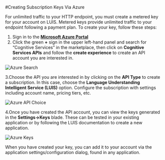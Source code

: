 <!-- 
NavPath: LUIS API
LinkLabel: Azure Subscription
Url: LUIS-api/documentation/AzureIbizaSubscription
Weight: 85 
-->

#Creating Subscription Keys Via Azure

For unlimited traffic to your HTTP endpoint, you must create a metered key for your account on LUIS. Metered keys provide unlimited traffic to your endpoint following a payment plan. To create your key, follow these steps: 

1. Sign in to the **[Microsoft Azure Portal](https://ms.portal.azure.com/)** 
2. Click the green **+** sign in the upper left-hand panel and search for “Cognitive Services” in the marketplace, then click on **Cognitive Services APIs** and follow the **create experience** to create an API account you are interested in. 

![Azure Search](./Images/azure_search.png) 

  3.Choose the API you are interested in by clicking on the **API Type** to create a subscription. In this case, choose the **Language Understanding Intelligent Service (LUIS)** option. Configure the subscription with settings including account name, pricing tiers, etc. 

![Azure API Choice](./Images/azure_apiChoice.png) 

  4.Once you have created the API account, you can view the keys generated in the **Settings->Keys** blade. These can be tested in your existing application or by following the LUIS documentation to create a new application. 

![Azure Keys](./Images/azure_keys.png)

When you have created your key, you can add it to your account via the application settings/configuration dialog, found in any application. 
